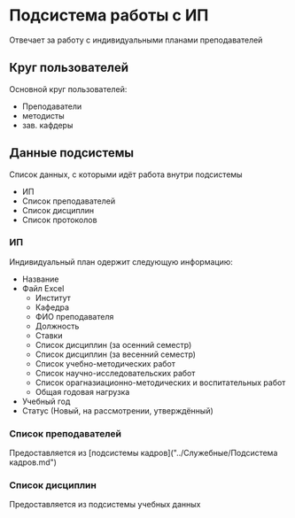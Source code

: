 # Подсистема работы с ИП

Отвечает за работу с индивидуальными планами преподавателей

## Круг пользователей

Основной круг пользователей:

* Преподаватели
* методисты
* зав. кафдеры

## Данные подсистемы

Список данных, с которыми идёт работа внутри подсистемы

* ИП
* Список преподавателей
* Список дисциплин
* Список протоколов

### ИП

Индивидуальный план одержит следующую информацию:

* Название
* Файл Excel
  * Институт 
  * Кафедра
  * ФИО преподавателя
  * Должность
  * Ставки
  * Список дисциплин (за осенний семестр)
  * Список дисциплин (за весенний семестр)
  * Список учебно-методических работ
  * Список научно-исследовательских работ
  * Список орагназиационно-методических и воспитательных работ
  * Общая годовая нагрузка
* Учебный год
* Статус (Новый, на рассмотрении, утверждённый)





### Список преподавателей

Предоставляется из [подсистемы кадров]("../Служебные/Подсистема кадров.md")





### Список дисциплин

Предоставляется из подсистемы учебных данных

